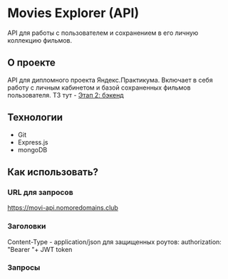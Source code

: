# Movies Explorer (API)

API для работы с пользователем и сохранением в его личную коллекцию фильмов.

## О проекте

API для дипломного проекта Яндекс.Практикума. Включает в себя работу с личным кабинетом и базой сохраненных фильмов пользователя.
ТЗ тут - [Этап 2: бэкенд](https://practicum.yandex.ru/learn/web/courses/347389fe-50f8-4223-937b-d478373f38bf/sprints/16617/topics/97cc89f9-d314-4720-ab34-eae819224906/lessons/173df785-0f62-49fb-971f-3e65a0f977f8/)

## Технологии

* Git
* Express.js
* mongoDB

## Как использовать?

### URL для запросов

https://movi-api.nomoredomains.club

### Заголовки

Content-Type - application/json
для защищенных роутов:
authorization: "Bearer "+ JWT token

### Запросы

~~~~ Позжеее.....

